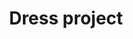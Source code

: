 ---
    title: Dress project
    description: Graal VM group some languages in one polyglot compiler that runs in Java Virtual Machine. This work has proved the performance in that VM of a custom academic language called Tiger using the Truffle API. # Add post description (optional)

    img: dress/dress2.png # Add image post (optional)
    imgs:
     - dress/dress1.png
     - dress/dress2.png
---
